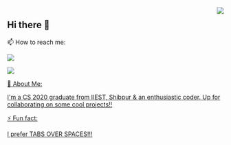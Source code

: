 <img align ="right" src ="https://static.skaip.org/img/emoticons/180x180/f6fcff/womandeveloper.gif" >

## Hi there 👋

📫 How to reach me: 
<p>
<a href="https://www.linkedin.com/in/rituparna-biswas-214270177/">
    <img src="https://img.shields.io/badge/rituparna-biswas-214270177?style=flat&logo=linkedin">
  </a> 
</p>
<p>
    <a href="mailto:biswasrituparna83@gmail.com">
        <img src="https://img.shields.io/badge/rituparna-biswas-214270177?style=flat&logo=gmail">
    </p>
   <p> </p> 
💬 About Me:
    <p> I'm a CS 2020 graduate from IIEST, Shibpur & an enthusiastic coder. Up for collaborating on some cool projects!!</p>
    <p> </p>
⚡ Fun fact:
<p> I prefer TABS OVER SPACES!!!</p>
 
  



<!--
**Ritu1698/Ritu1698** is a ✨ _special_ ✨ repository because its `README.md` (this file) appears on your GitHub profile.


Here are some ideas to get you started:

- 🔭 I’m currently working on ...
- 🌱 I’m currently learning ...
- 👯 I’m looking to collaborate on ...
- 🤔 I’m looking for help with ...
- 💬 Ask me about ...
- 📫 How to reach me: ...
- 😄 Pronouns: ...
- ⚡ Fun fact: ...
-->

